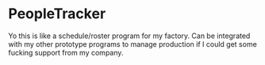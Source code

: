 # PeopleTracker
Yo this is like a schedule/roster program for my factory. Can be integrated with my other prototype programs to manage production if I could get some fucking support from my company.  
